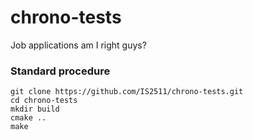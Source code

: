 # chrono-tests

Job applications am I right guys?


### Standard procedure

```shell
git clone https://github.com/IS2511/chrono-tests.git
cd chrono-tests
mkdir build
cmake ..
make
```